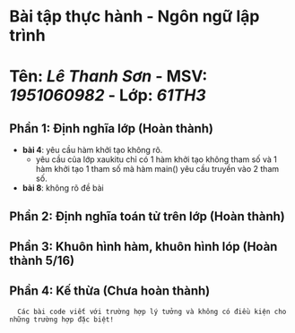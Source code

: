 # Bài tập thực hành - Ngôn ngữ lập trình
# **Tên:** _Lê Thanh Sơn_ - **MSV:** _1951060982_ - **Lớp:** _61TH3_
## Phần 1: Định nghĩa lớp (Hoàn thành)
* **bài 4**: yêu cầu hàm khởi tạo không rõ.
  + yêu cầu của lớp xaukitu chỉ có 1 hàm khởi tạo không tham số và 1 hàm khởi tạo 1 tham số mà hàm main() yêu cầu truyền vào 2 tham số.
* **bài 8**: không rõ đề bài
## Phần 2: Định nghĩa toán tử trên lớp (Hoàn thành)
## Phần 3: Khuôn hình hàm, khuôn hình lóp (Hoàn thành 5/16)
## Phần 4: Kế thừa (Chưa hoàn thành)

``` 
  Các bài code viết với trường hợp lý tưởng và không có điều kiện cho những trường hợp đặc biệt!
```
